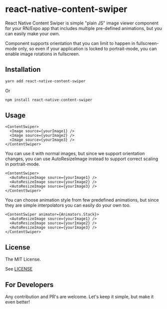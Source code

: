 # react-native-content-swiper

React Native Content Swiper is simple "plain JS" image viewer component for your
RN/Expo app that includes multiple pre-defined animations, but you can easily make
your own.

Component supports orientation that you can limit to happen in fullscreen-mode
only, so even if your application is locked to portrait-mode, you can enable
image rotations in fullscreen.

## Installation

```sh
yarn add react-native-content-swiper
```

Or

```sh
npm install react-native-content-swiper
```

## Usage

```
<ContentSwiper>
  <Image source={yourImage1} />
  <Image source={yourImage2} />
  <Image source={yourImage3} />
</ContentSwiper>
```

You can use it with normal images, but since we support orientation changes,
you can use AutoResizeImage instead to support correct scaling in portrait-mode.

```
<ContentSwiper>
  <AutoResizeImage source={yourImage1} />
  <AutoResizeImage source={yourImage2} />
  <AutoResizeImage source={yourImage3} />
</ContentSwiper>
```

You can choose animation style from few predefined animations,
but since they are simple interpolators you can easily do your own too.

```
<ContentSwiper animator={Animators.Stack}>
  <AutoResizeImage source={yourImage1} />
  <AutoResizeImage source={yourImage2} />
  <AutoResizeImage source={yourImage3} />
</ContentSwiper>
```


## License

The MIT License.

See [LICENSE](LICENSE)

## For Developers

Any contribution and PR's are welcome. Let's keep it simple, but make it even better!
